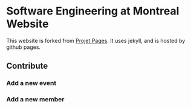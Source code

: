 # Software Engineering at Montreal Website

This website is forked from [Projet Pages](https://github.com/projectpages/project-pages/wiki/). It uses jekyll, and is hosted by github pages.

## Contribute

### Add a new event

### Add a new member
